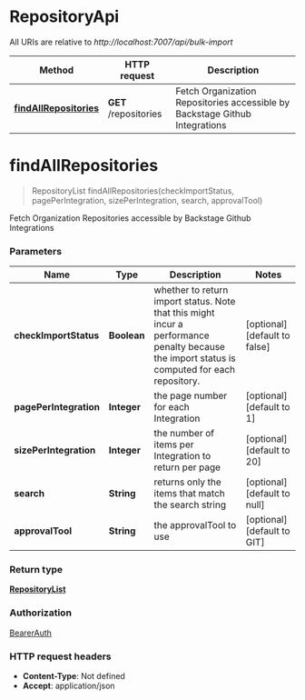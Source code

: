 # RepositoryApi

All URIs are relative to *http://localhost:7007/api/bulk-import*

| Method | HTTP request | Description |
|------------- | ------------- | -------------|
| [**findAllRepositories**](RepositoryApi.md#findAllRepositories) | **GET** /repositories | Fetch Organization Repositories accessible by Backstage Github Integrations |


<a name="findAllRepositories"></a>
# **findAllRepositories**
> RepositoryList findAllRepositories(checkImportStatus, pagePerIntegration, sizePerIntegration, search, approvalTool)

Fetch Organization Repositories accessible by Backstage Github Integrations

### Parameters

|Name | Type | Description  | Notes |
|------------- | ------------- | ------------- | -------------|
| **checkImportStatus** | **Boolean**| whether to return import status. Note that this might incur a performance penalty because the import status is computed for each repository. | [optional] [default to false] |
| **pagePerIntegration** | **Integer**| the page number for each Integration | [optional] [default to 1] |
| **sizePerIntegration** | **Integer**| the number of items per Integration to return per page | [optional] [default to 20] |
| **search** | **String**| returns only the items that match the search string | [optional] [default to null] |
| **approvalTool** | **String**| the approvalTool to use | [optional] [default to GIT] |

### Return type

[**RepositoryList**](../Models/RepositoryList.md)

### Authorization

[BearerAuth](../README.md#BearerAuth)

### HTTP request headers

- **Content-Type**: Not defined
- **Accept**: application/json

